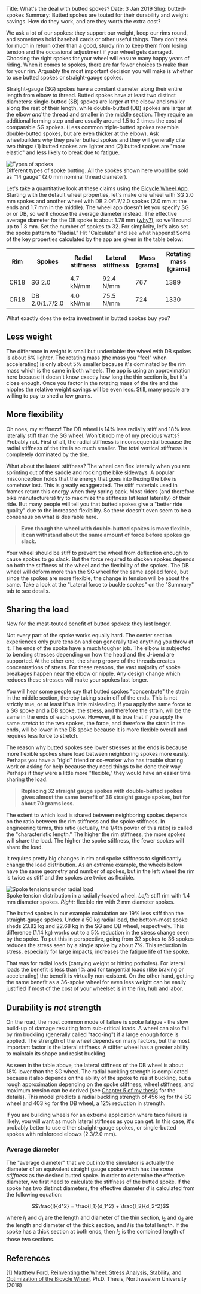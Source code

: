 Title: What's the deal with butted spokes?
Date: 3 Jan 2019
Slug: butted-spokes
Summary: Butted spokes are touted for their durability and weight savings. How do they work, and are they worth the extra cost?

We ask a lot of our spokes: they support our weight, keep our rims round, and sometimes hold baseball cards or other useful things. They don't ask for much in return other than a good, sturdy rim to keep them from losing tension and the occasional adjustment if your wheel gets damaged. Choosing the right spokes for your wheel will ensure many happy years of riding. When it comes to spokes, there are far fewer choices to make than for your rim. Arguably the most important decision you will make is whether to use butted spokes or straight-gauge spokes.

Straight-gauge (SG) spokes have a constant diameter along their entire length from elbow to thread. Butted spokes have at least two distinct diameters: single-butted (SB) spokes are larger at the elbow and smaller along the rest of their length, while double-butted (DB) spokes are larger at the elbow _and_ the thread and smaller in the middle section. They require an additional forming step and are usually around 1.5 to 2 times the cost of comparable SG spokes. (Less common triple-butted spokes resemble double-butted spokes, but are even thicker at the elbow). Ask wheelbuilders why they prefer butted spokes and they will generally cite two things: (1) butted spokes are lighter and (2) butted spokes are "more elastic" and less likely to break due to fatigue.

<img class="img-fluid" alt="Types of spokes" src="{filename}/images/butted-spokes/spoke_types_small.png" />
<div class="figure-caption">Different types of spoke butting. All the spokes shown here would be sold as "14 gauge" (2.0 mm nominal thread diameter).</div>

Let's take a quantitative look at these claims using the [Bicycle Wheel App](/). Starting with the default wheel properties, let's make one wheel with SG 2.0 mm spokes and another wheel with DB 2.0/1.7/2.0 spokes (2.0 mm at the ends and 1.7 mm in the middle). The wheel app doesn't let you specify SG or or DB, so we'll choose the average diameter instead. The effective average diameter for the DB spoke is about 1.78 mm ([why?](#average-diameter)), so we'll round up to 1.8 mm. Set the number of spokes to 32. For simplicity, let's also set the spoke pattern to "Radial." Hit "Calculate" and see what happens! Some of the key properties calculated by the app are given in the table below:

<table class="table table-hover">
  <tr><th>Rim</th><th>Spokes</th><th>Radial stiffness</th><th>Lateral stiffness</th><th>Mass [grams]</th><th>Rotating mass [grams]</th></tr>
  <tr><td>CR18</td><td>SG 2.0</td><td>4.7 kN/mm</td><td>92.4 N/mm</td><td>767</td><td>1389</td></tr>
  <tr><td>CR18</td><td>DB 2.0/1.7/2.0</td><td>4.0 kN/mm</td><td>75.5 N/mm</td><td>724</td><td>1330</td></tr>
</table>

What exactly does the extra investment in butted spokes buy you?

## Less weight

The difference in weight is small but undeniable: the wheel with DB spokes is about 6% lighter. The rotating mass (the mass you "feel" when accelerating) is only about 5% smaller because it's dominated by the rim mass which is the same in both wheels. The app is using an approximation here because it doesn't know exactly how long the thin section is, but it's close enough. Once you factor in the rotating mass of the tire and the nipples the relative weight savings will be even less. Still, many people are willing to pay to shed a few grams.

## More flexibility

Oh noes, my stiffnezz! The DB wheel is 14% less radially stiff and 18% less laterally stiff than the SG wheel. Won't it rob me of my precious watts? Probably not. First of all, the radial stiffness is inconsequential because the radial stiffness of the tire is so much smaller. The total vertical stiffness is completely dominated by the tire.

What about the lateral stiffness? The wheel can flex laterally when you are sprinting out of the saddle and rocking the bike sideways. A popular misconception holds that the energy that goes into flexing the bike is somehow lost. This is greatly exaggerated. The stiff materials used in frames return this energy when they spring back. Most riders (and therefore bike manufacturers) try to maximize the stiffness (at least laterally) of their ride. But many people will tell you that butted spokes give a "better ride quality" due to the increased flexibility. So there doesn't even seem to be a consensus on what is desirable here.

> __Even though the wheel with double-butted spokes is more flexible, it can withstand about the same amount of force before spokes go slack.__

Your wheel should be stiff to prevent the wheel from deflection enough to cause spokes to go slack. But the force required to slacken spokes depends on both the stiffness of the wheel and the flexibility of the spokes. The DB wheel will deform more than the SG wheel for the same applied force, but since the spokes are more flexible, the change in tension will be about the same. Take a look at the "Lateral force to buckle spokes" on the "Summary" tab to see details.

## Sharing the load

Now for the most-touted benefit of butted spokes: they last longer.

Not every part of the spoke works equally hard. The center section experiences only pure tension and can generally take anything you throw at it. The ends of the spoke have a much tougher job. The elbow is subjected to bending stresses depending on how the head and the J-bend are supported. At the other end, the sharp groove of the threads creates concentrations of stress. For these reasons, the vast majority of spoke breakages happen near the elbow or nipple. Any design change which reduces these stresses will make your spokes last longer.

You will hear some people say that butted spokes "concentrate" the strain in the middle section, thereby taking strain off of the ends. This is not strictly true, or at least it's a little misleading. If you apply the same force to a SG spoke and a DB spoke, the stress, and therefore the strain, will be the same in the ends of each spoke. However, it is true that if you apply the same _stretch_ to the two spokes, the force, and therefore the strain in the ends, will be lower in the DB spoke because it is more flexible overall and requires less force to stretch.

The reason why butted spokes see lower stresses at the ends is because more flexible spokes share load between neighboring spokes more easily. Perhaps you have a "rigid" friend or co-worker who has trouble sharing work or asking for help because they need things to be done their way. Perhaps if they were a little more "flexible," they would have an easier time sharing the load.

> __Replacing 32 straight gauge spokes with double-butted spokes gives almost the same benefit of 36 straight gauge spokes, but for about 70 grams less.__

The extent to which load is shared between neighboring spokes depends on the ratio between the rim stiffness and the spoke stiffness. In engineering terms, this ratio (actually, the 1/4th power of this ratio) is called the "characteristic length." The higher the rim stiffness, the more spokes will share the load. The higher the spoke stiffness, the fewer spokes will share the load.

It requires pretty big changes in rim and spoke stiffness to significantly change the load distribution. As an extreme example, the wheels below have the same geometry and number of spokes, but in the left wheel the rim is twice as stiff and the spokes are twice as flexible.

<img class="img-fluid" alt="Spoke tensions under radial load" src="{filename}/images/butted-spokes/char_length_comparison.png" />
<div class="figure-caption">Spoke tension distribution in a radially-loaded wheel. <em>Left:</em> stiff rim with 1.4 mm diameter spokes. <em>Right:</em> flexible rim with 2 mm diameter spokes.</div>

The butted spokes in our example calculation are 19% less stiff than the straight-gauge spokes. Under a 50 kg radial load, the bottom-most spoke sheds 23.82 kg and 22.68 kg in the SG and DB wheel, respectively. This difference (1.14 kg) works out to a 5% reduction in the stress change seen by the spoke. To put this in perspective, going from 32 spokes to 36 spokes reduces the stress seen by a single spoke by about 7%. This reduction in stress, especially for large impacts, increases the fatigue life of the spoke.

That was for radial loads (carrying weight or hitting potholes). For lateral loads the benefit is less than 1% and for tangential loads (like braking or accelerating) the benefit is virtually non-existent. On the other hand, getting the same benefit as a 36-spoke wheel for even less weight can be easily justified if most of the cost of your wheelset is in the rim, hub and labor.

## Durability is _not_ strength

On the road, the most common mode of failure is spoke fatigue - the slow build-up of damage resulting from sub-critical loads. A wheel can also fail by rim buckling (generally called "taco-ing") if a large enough force is applied. The strength of the wheel depends on many factors, but the most important factor is the lateral stiffness. A stiffer wheel has a greater ability to maintain its shape and resist buckling.

As seen in the table above, the lateral stiffness of the DB wheel is about 18% lower than the SG wheel. The radial buckling strength is complicated because it also depends on the ability of the spoke to resist buckling, but a rough approximation depending on the spoke stiffness, wheel stiffness, and maximum tension can be derived (see [Chapter 5 of my thesis](#references) for the details). This model predicts a radial buckling strength of 456 kg for the SG wheel and 403 kg for the DB wheel, a 12% reduction in strength.

If you are building wheels for an extreme application where taco failure is likely, you will want as much lateral stiffness as you can get. In this case, it's probably better to use either straight-gauge spokes, or single-butted spokes with reinforced elbows (2.3/2.0 mm).

### Average diameter

The "average diameter" that we put into the simulator is actually the diameter of an equivalent straight gauge spoke which has the _same stiffness_ as the desired butted spoke. In order to determine the effective diameter, we first need to calculate the stiffness of the butted spoke. If the spoke has two distinct diameters, the effective diameter $d$ is calculated from the following equation:

$$\frac{l}{d^2} = \frac{l_1}{d_1^2} + \frac{l_2}{d_2^2}$$

where $l_1$ and $d_1$ are the length and diameter of the thin section, $l_2$ and $d_2$ are the length and diameter of the thick section, and $l$ is the total length. If the spoke has a thick section at both ends, then $l_2$ is the combined length of those two sections.

## References

[1] Matthew Ford, [Reinventing the Wheel: Stress Analysis, Stability, and Optimization of the Bicycle Wheel](https://github.com/dashdotrobot/phd-thesis/releases/download/v1.0/Ford_BicycleWheelThesis_v1.0.pdf), Ph.D. Thesis, Northwestern University (2018)